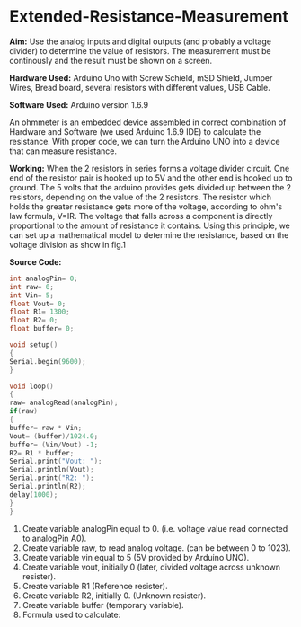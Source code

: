 # Extended-Resistance-Measurement
 
 **Aim:** Use the analog inputs and digital outputs (and probably a voltage divider) to determine the value of resistors. The measurement must be continously and the result must be shown on a screen.

**Hardware Used:** Arduino Uno with Screw Schield,  mSD Shield, Jumper Wires, Bread board, several resistors with different values, USB Cable.

**Software Used:** Arduino version 1.6.9

An ohmmeter is an embedded device assembled in correct combination of Hardware and Software (we used Arduino 1.6.9 IDE) to calculate the resistance. With proper code, we can turn the Arduino UNO into a device that can measure resistance. 

**Working:**
When the 2 resistors in series forms a voltage divider circuit. One end of the resistor pair is hooked up to 5V and the other end is hooked up to ground. The 5 volts that the arduino provides gets divided up between the 2 resistors, depending on the value of the 2 resistors. The resistor which holds the greater resistance gets more of the voltage, according to ohm's law formula, V=IR. The voltage that falls across a component is directly proportional to the amount of resistance it contains. Using this principle, we can set up a mathematical model to determine the resistance, based on the voltage division as show in fig.1

 
**Source Code:**

```cpp
int analogPin= 0;
int raw= 0;
int Vin= 5;
float Vout= 0;
float R1= 1300;
float R2= 0;
float buffer= 0;

void setup()
{
Serial.begin(9600);
}

void loop()
{
raw= analogRead(analogPin);
if(raw) 
{
buffer= raw * Vin;
Vout= (buffer)/1024.0;
buffer= (Vin/Vout) -1;
R2= R1 * buffer;
Serial.print("Vout: ");
Serial.println(Vout);
Serial.print("R2: ");
Serial.println(R2);
delay(1000);
}
}
```

1.	Create variable analogPin equal to 0. (i.e. voltage value read connected to analogPin A0).
2.	Create variable raw, to read analog voltage. (can be between 0 to 1023).
3.	Create variable vin equal to 5 (5V provided by Arduino UNO).
4.	Create variable vout, initially 0 (later, divided voltage across unknown resister).
5.	Create variable R1 (Reference resister).
6.	Create variable R2, initially 0. (Unknown resister).
7.	Create variable buffer (temporary variable).
8.	Formula used to calculate:
